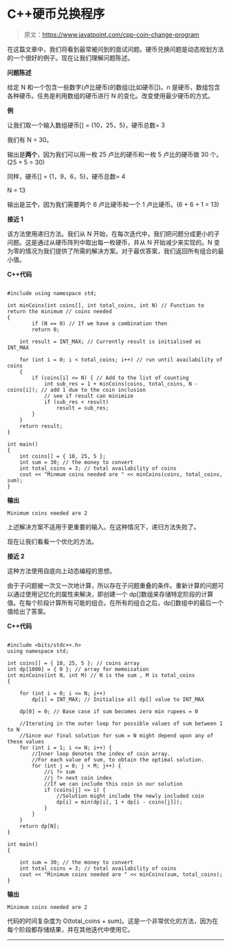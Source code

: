 # C++硬币兑换程序

> 原文：<https://www.javatpoint.com/cpp-coin-change-program>

在这篇文章中，我们将看到最常被问到的面试问题。硬币兑换问题是动态规划方法的一个很好的例子。现在让我们理解问题陈述。

**问题陈述**

给定 N 和一个包含一些数字(卢比硬币)的数组(比如硬币[])。n 是硬币，数组包含各种硬币。任务是利用数组的硬币进行 N 的变化。改变使用最少硬币的方式。

**例**

让我们取一个输入数组硬币[] = {10，25，5}，硬币总数= 3

我们有 N = 30。

输出是**两个**，因为我们可以用一枚 25 卢比的硬币和一枚 5 卢比的硬币做 30 个。(25 + 5 = 30)

同样，硬币[] = {1，9，6，5}，硬币总数= 4

N = 13

输出是**三个**，因为我们需要两个 6 卢比硬币和一个 1 卢比硬币。(6 + 6 + 1 = 13)

**接近 1**

该方法使用递归方法。我们从 N 开始，在每次迭代中，我们把问题分成更小的子问题。这是通过从硬币阵列中取出每一枚硬币，并从 N 开始减少来实现的。N 变为零的情况为我们提供了所需的解决方案。对于最优答案，我们返回所有组合的最小值。

**C++代码**

```

#include using namespace std;

int minCoins(int coins[], int total_coins, int N) // Function to return the minimum // coins needed 
{
        if (N == 0) // If we have a combination then 
        return 0;

    int result = INT_MAX; // Currently result is initialised as INT_MAX 

    for (int i = 0; i < total_coins; i++) // run until availability of coins
    {
        if (coins[i] <= N) { // Add to the list of counting 
            int sub_res = 1 + minCoins(coins, total_coins, N - coins[i]); // add 1 due to the coin inclusion
            // see if result can minimize
            if (sub_res < result)
                result = sub_res;
        }
    }
    return result;
}

int main()
{
    int coins[] = { 10, 25, 5 };
    int sum = 30; // the money to convert
    int total_coins = 3; // total availability of coins
    cout << "Minmum coins needed are " << minCoins(coins, total_coins, sum);
} 
```

**输出**

```
Minimum coins needed are 2

```

上述解决方案不适用于更重要的输入。在这种情况下，递归方法失败了。

现在让我们看看一个优化的方法。

**接近 2**

这种方法使用自底向上动态编程的思想。

由于子问题被一次又一次地计算，所以存在子问题重叠的条件。重新计算的问题可以通过使用记忆化的属性来解决，即创建一个 dp[]数组来存储特定阶段的计算值。在每个阶段计算所有可能的组合。在所有的组合之后，dp[]数组中的最后一个值给出了答案。

**C++代码**

```

#include <bits/stdc++.h>
using namespace std;

int coins[] = { 10, 25, 5 }; // coins array
int dp[1000] = { 0 }; // array for memoisation
int minCoins(int N, int M) // N is the sum , M is total_coins
{

    for (int i = 0; i <= N; i++)
        dp[i] = INT_MAX; // Initialise all dp[] value to INT_MAX

    dp[0] = 0; // Base case if sum becomes zero min rupees = 0

    //Iterating in the outer loop for possible values of sum between 1 to N
    //Since our final solution for sum = N might depend upon any of these values
    for (int i = 1; i <= N; i++) {
        //Inner loop denotes the index of coin array.
        //For each value of sum, to obtain the optimal solution.
        for (int j = 0; j < M; j++) {
            //i ?> sum
            //j ?> next coin index
            //If we can include this coin in our solution
            if (coins[j] <= i) {
                //Solution might include the newly included coin
                dp[i] = min(dp[i], 1 + dp[i - coins[j]]);
            }
        }
    }
    return dp[N];
}

int main()
{

    int sum = 30; // the money to convert
    int total_coins = 3; // total availability of coins
    cout << "Minimum coins needed are " << minCoins(sum, total_coins);
}

```

**输出**

```
Minimum coins needed are 2

```

代码的时间复杂度为 O(total_coins + sum)。这是一个非常优化的方法，因为在每个阶段都存储结果，并在其他迭代中使用它。

* * *